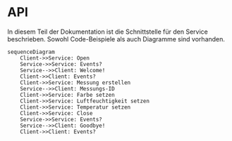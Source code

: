 # API

In diesem Teil der Dokumentation ist die Schnittstelle für den Service beschrieben.
Sowohl Code-Beispiele als auch Diagramme sind vorhanden.

```mermaid
sequenceDiagram
    Client->>Service: Open
    Service->>Service: Events?
    Service-->>Client: Welcome!
    Client->>Client: Events?
    Client->>Service: Messung erstellen
    Service-->>Client: Messungs-ID
    Client->>Service: Farbe setzen
    Client->>Service: Luftfeuchtigkeit setzen
    Client->>Service: Temperatur setzen
    Client->>Service: Close
    Service->>Service: Events?
    Service-->>Client: Goodbye!
    Client->>Client: Events?
```
